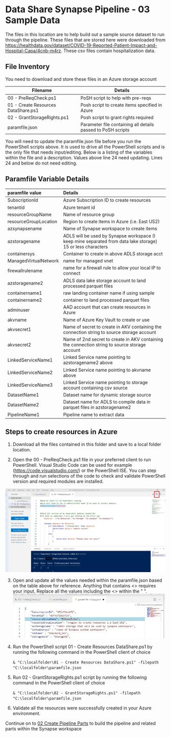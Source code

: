 # Data Share Synapse Pipeline - 03 Sample Data

The files in this location are to help build out a sample source dataset to run through the pipeline.  These files that are stored here were downloaded from 	https://healthdata.gov/dataset/COVID-19-Reported-Patient-Impact-and-Hospital-Capa/4cnb-m4rz.  These csv files contain hospitalization data.  

## File Inventory
You need to download and store these files in an Azure storage account 

Filename  | Details
------------- | -------------
00 - PreReqCheck.ps1  | PoSH script to help with pre-reqs
01 - Create Resources DataShare.ps1  | Posh script to create items specified in Azure
02 - GrantStorageRights.ps1 | Posh script to grant rights required 
paramfile.json | Parameter file containing all details passed to PoSH scripts 

You will need to update the paramfile.json file before you run the PowerShell scripts above.  It is used to drive all the PowerShell scripts and is the only file that needs input/editing.  Below is a listing of the variables within the file and a description.  Values above line 24 need updating.  Lines 24 and below do not need editing. 

## Paramfile Variable Details
paramfile value | Details
| :--- | :--- 
SubscriptionId | Azure Subscription ID to create resources
tenantid | Azure tenant id 
resourceGroupName | Name of resource group 
resourceGroupLocation | Region to create items in Azure (i.e. East US2)
azsynapsename | Name of Synapse workspace to create items 
azstoragename | ADLS will be used by Synapse workspace (I keep mine separated from data lake storage) 15 or less characters
containersys | Container to create in above ADLS storage acct
ManagedVirtualNetwork | name for managed vnet 
firewallrulename | name for a firewall rule to allow your local IP to connect 
azstoragename2 | ADLS data lake storage account to land processed parquet files 
containername1 | raw landing container name if using sample 
containername2 | container to land processed parquet files 
adminuser | AAD account that can create resources in Azure 
akvname | Name of Azure Key Vault to create or use 
akvsecret1 | Name of secret to create in AKV containing the connection string to source storage account 
akvsecret2 | Name of 2nd secret to create in AKV containing the connection string to source storage account 
LinkedServiceName1 | Linked Service name pointing to azstoragename2 above
LinkedServiceName2 | Linked Service name pointing to akvname above
LinkedServiceName3 | Linked Service name pointing to storage account containing csv source
DatasetName1 | Dataset name for dynamic storage source
DatasetName2 | Dataset name for ADLS to compile data in parquet files in azstoragename2
PipelineName1 | Pipeline name to extract data

## Steps to create resources in Azure  

1. Download all the files contained in this folder and save to a local folder location.  

2. Open the 00 - PreReqCheck.ps1 file in your preferred client to run PowerShell.  Visual Studio Code can be used for example (https://code.visualstudio.com/) or the PowerShell ISE.  You can step through and run selections of the code to check and validate PowerShell version and required modules are installed.
  
![alt text](https://github.com/hfoley/EDU/blob/master/images/VSCodeRunSelection.jpg?raw=true)

3. Open and update all the values needed within the paramfile.json based on the table above for reference.  Anything that contains <> requires your input.  Replace all the values including the <> within the " ".  
	![alt text](https://github.com/hfoley/EDU/blob/master/images/EditingParamFile.jpg?raw=true)
4.  Run the PowerShell script 01 - Create Resources DataShare.ps1 by running the following command in the PowerShell client of choice

	`& "C:\localfolder\01 - Create Resources DataShare.ps1" -filepath "C:\localfolder\paramfile.json`

5.  Run 02 - GrantStorageRights.ps1 script by running the following command in the PowerShell client of choice

	`& "C:\localfolder\02 - GrantStorageRights.ps1" -filepath "C:\localfolder\paramfile.json`

6.  Validate all the resources were successfully created in your Azure environment.  

Continue on to [02 Create Pipeline Parts](https://github.com/hfoley/DataSharePipeline/tree/main/02%20Create%20Pipeline%20Parts) to build the pipeline and related parts within the Synapse workspace 


